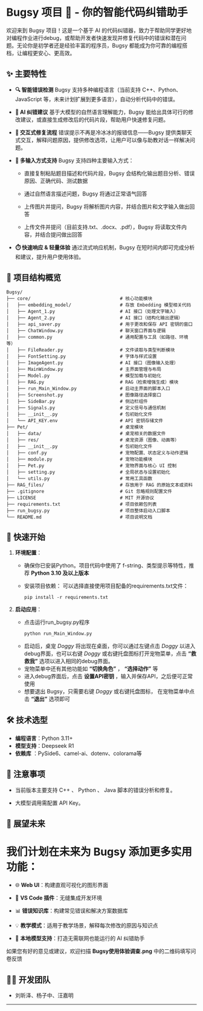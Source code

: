 # Bugsy 项目 🐞 - 你的智能代码纠错助手
欢迎来到 Bugsy 项目！这是一个基于 AI 的代码纠错器，致力于帮助同学更好地对编程作业进行debug，或帮助开发者快速发现并修复代码中的错误和潜在问题。无论你是初学者还是经验丰富的程序员，Bugsy 都能成为你可靠的编程搭档，让编程更安心、更高效。

## ✨ 主要特性
* **🔍 智能错误检测**
Bugsy 支持多种编程语言（当前支持 C++、Python、JavaScript 等，未来计划扩展到更多语言），自动分析代码中的错误。

* **🧠 AI 纠错建议**
基于大模型的自然语言理解能力，Bugsy 能给出具体可行的修改建议，或直接生成修改后的代码片段，帮助用户快速修复问题。

* **💬 交互式修复流程**
错误提示不再是冷冰冰的报错信息——Bugsy 提供类聊天式交互，解释问题原因，提供修改选项，让用户可以像与助教对话一样解决问题。

* **📎 多输入方式支持**
Bugsy 支持四种主要输入方式：

  * 直接复制粘贴题目描述和代码片段，Bugsy 会结构化输出题目分析、错误原因、正确代码、测试数据
 
  * 通过自然语言描述问题，Bugsy 将通过正常语气回答

  * 上传图片并提问，Bugsy 将解析图片内容，并结合图片和文字输入做出回答

  * 上传文件并提问（目前支持.txt、.docx、.pdf），Bugsy 将读取文件内容，并结合提问做出回答

* **⏱️ 快速响应 & 轻量体验**
通过流式响应机制，Bugsy 在短时间内即可完成分析和建议，提升用户使用体验。

## 📂 项目结构概览
```
Bugsy/
├── core/                                 # 核心功能模块
│   ├── embedding_model/                  # 存放 Embedding 模型相关代码
│   ├── Agent_1.py                        # AI 接口（处理文字输入）
│   ├── Agent_2.py                        # AI 接口（结构化输出逻辑）
│   ├── api_saver.py                      # 用于更改和保存 API 密钥的窗口
│   ├── ChatWindow.py                     # 聊天窗口界面与逻辑
│   ├── common.py                         # 通用配置与工具（如路径、环境等）
│   ├── FileReader.py                     # 文件读取与类型判断模块
│   ├── FontSetting.py                    # 字体与样式设置
│   ├── ImageAgent.py                     # AI 接口（图像输入处理）
│   ├── MainWindow.py                     # 主界面管理与布局
│   ├── Model.py                          # 模型加载与初始化
│   ├── RAG.py                            # RAG（检索增强生成）模块
│   ├── run_Main_Window.py                # 启动主界面的脚本入口
│   ├── Screenshot.py                     # 图像路径选择窗口
│   ├── SideBar.py                        # 侧边栏组件
│   ├── Signals.py                        # 定义信号与通信机制
│   ├── __init__.py                       # 包初始化文件
│   └── API_KEY.env                       # API 密钥存储文件
├── Pet/                                  # 桌宠模块
│   ├── data/                             # 桌宠相关的数据文件
│   ├── res/                              # 桌宠资源（图像、动画等）
│   ├── __init__.py                       # 包初始化文件
│   ├── conf.py                           # 宠物配置、状态定义与动作逻辑
│   ├── module.py                         # 宠物功能模块
│   ├── Pet.py                            # 宠物界面与核心 UI 控制
│   ├── setting.py                        # 全局状态与设置初始化
│   └── utils.py                          # 常用工具函数
├── RAG_files/                            # 存放用于 RAG 的原始文本或资料
├── .gitignore                            # Git 忽略规则配置文件
├── LICENSE                               # MIT 开源协议
├── requirements.txt                      # 项目依赖包列表
├── run_bugsy.py                          # 项目整体启动入口脚本
└── README.md                             # 项目说明文档
```

## 🚀 快速开始
1.  **环境配置**：
    *   确保你已安装Python。项目代码中使用了 f-string、类型提示等特性，推荐 **Python 3.10 及以上版本**

    *   安装项目依赖：
        可以选择直接使用项目配备的requirements.txt文件：
        ```bahs
        pip install -r requirements.txt
        ```

2.  **启动应用**：

    *   点击运行run_bugsy.py程序
        ```bash
        python run_Main_Window.py
        ```
    *   启动后，桌宠 *Doggy* 将出现在桌面，你可以通过左键点击 *Doggy* 以进入debug界面，也可以右键 *Doggy* 或右键托盘图标打开宠物菜单，点击 **“救救我”** 选项以进入相同的debug界面。
    *   宠物菜单中还有其他功能如 **“切换角色”** ， **“选择动作”** 等
    *   进入debug界面后，点击 **设置API密钥** ，输入并保存API，之后便可正常使用
    *   想要退出 Bugsy，只需要右键 *Doggy* 或右键托盘图标， 在宠物菜单中点击 **“退出”** 选项即可


## 🛠️ 技术选型
*   **编程语言**：Python 3.11+
*   **模型支持**：Deepseek R1
*   **依赖库**  ：PySide6、camel-ai、dotenv、colorama等

## 📝 注意事项
*   当前版本主要支持 C++ 、 Python 、 Java 脚本的错误分析和修复。

*   大模型调用需配置 API Key。

## 🔭 展望未来

# 我们计划在未来为 Bugsy 添加更多实用功能：

*   🌐 **Web UI**：构建直观可视化的图形界面

*   🧩 **VS Code 插件**：无缝集成开发环境

*   📊 **错误知识库**：构建常见错误和解决方案数据库

*   💡 **教学模式**：适用于教学场景，解释每次修改的原因与知识点

*   🤖 **本地模型支持**：打造无需联网也能运行的 AI 纠错助手

如果您有好的意见或建议，欢迎扫描 **Bugsy使用体验调查.png** 中的二维码填写问卷反馈

## 🧑‍💻 开发团队
*   刘昕泽、杨子中、汪嘉明

---
